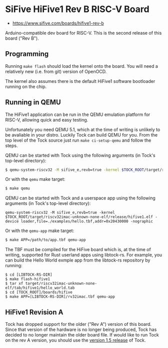 SiFive HiFive1 Rev B RISC-V Board
==================================

- https://www.sifive.com/boards/hifive1-rev-b

Arduino-compatible dev board for RISC-V. This is the second release of this
board ("Rev B").

Programming
-----------

Running `make flash` should load the kernel onto the board. You will need a
relatively new (i.e. from git) version of OpenOCD.

The kernel also assumes there is the default HiFive1 software bootloader running
on the chip.

Running in QEMU
---------------

The HiFive1 application can be run in the QEMU emulation platform for RISC-V, allowing quick and easy testing.

Unfortunately you need QEMU 5.1, which at the time of writing is unlikely to be avaliable in your distro. Luckily Tock can build QEMU for you. From the top level of the Tock source just run `make ci-setup-qemu` and follow the steps.

QEMU can be started with Tock using the following arguments (in Tock's top-level directory):

```bash
$ qemu-system-riscv32 -M sifive_e,revb=true -kernel $TOCK_ROOT/target/riscv32imac-unknown-none-elf/release/hifive1.elf  -nographic
```

Or with the `qemu` make target:

```bash
$ make qemu
```

QEMU can be started with Tock and a userspace app using the following arguments (in Tock's top-level directory):

```
qemu-system-riscv32 -M sifive_e,revb=true -kernel $TOCK_ROOT/target/riscv32imac-unknown-none-elf/release/hifive1.elf -device loader,file=./examples/hello.tbf,addr=0x20430000 -nographic
```
Or with the `qemu-app` make target:

```bash
$ make APP=/path/to/app.tbf qemu-app
```

The TBF must be compiled for the HiFive board which is, at the time of writing,
supported for Rust userland apps using libtock-rs. For example, you can build
the Hello World exmple app from the libtock-rs repository by running:

```
$ cd [LIBTOCK-RS-DIR]
$ make flash-hifive1
$ tar xf target/riscv32imac-unknown-none-elf/tab/hifive1/hello_world.tab
$ cd [TOCK_ROOT]/boards/hifive
$ make APP=[LIBTOCK-RS-DIR]/rv32imac.tbf qemu-app
```

HiFive1 Revision A
------------------

Tock has dropped support for the older ("Rev A") version of this board. Since
that version of the hardware is no longer being produced, Tock has decided to no
longer maintain the older board file. If would like to run Tock on the rev A
version, you should use the [version 1.5
release](https://github.com/tock/tock/releases/tag/release-1.5) of Tock.
